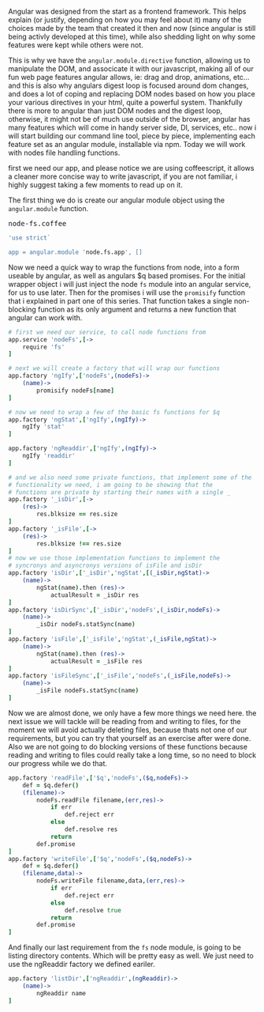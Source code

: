 
Angular was designed from the start as a frontend framework.
This helps explain (or justify, depending on how you may feel about it) many of the 
choices made by the team that created it then and now (since angular is still 
being activly developed at this time), while also shedding light on why some features 
were kept while others were not. 

This is why we have the `angular.module.directive` function, allowing us to manipulate 
the DOM, and associcate it with our javascript, making all of our fun web page features
angular allows, ie: drag and drop, animations, etc... and this is also why angulars 
digest loop is focused around dom changes, and does a lot of coping and replacing DOM nodes
based on  how you place your various directives in your html, quite a powerful system. Thankfully 
there is more to angular than just DOM nodes and the digest loop, otherwise, it might not be of 
much use outside of the browser, angular has many features which will come in handy server side, DI, 
services, etc.. now i will start building our command line tool, piece by piece, implementing each feature 
set as an angular module, installable via npm. Today we will work with nodes file handling functions.

first we need our app, and please notice we are using coffeescript, it allows a cleaner
more concise way to write javascript, if you are not familiar, i highly suggest taking a few
moments to read up on it. 

The first thing we do is create our angular module object using the `angular.module` function.

<kbd>node-fs.coffee</kbd>
```coffeescript
'use strict`

app = angular.module 'node.fs.app', []
```

Now we need a quick way to wrap the functions from node, into a form 
useable by angular, as well as angulars $q based promises. For the initial wrapper
object i will just inject the node `fs` module into an angular service, for us to use
later. Then for the promises i will use the `promisify` function that i explained in part one 
of this series. That function takes a single non-blocking function as its only argument and returns a new 
function that angular can work with. 

```coffeescript
# first we need our service, to call node functions from
app.service 'nodeFs',[->
    require 'fs'
]

# next we will create a factory that will wrap our functions
app.factory 'ngIfy',['nodeFs',(nodeFs)->
    (name)->
        promisify nodeFs[name]
]

# now we need to wrap a few of the basic fs functions for $q 
app.factory 'ngStat',['ngIfy',(ngIfy)->
    ngIfy 'stat'
]

app.factory 'ngReaddir',['ngIfy',(ngIfy)->
    ngIfy 'readdir'
]

# and we also need some private functions, that implement some of the 
# functionality we need, i am going to be showing that the 
# functions are private by starting their names with a single _
app.factory '_isDir',[->
    (res)->
        res.blksize == res.size
]
app.factory '_isFile',[->
    (res)->
        res.blksize !== res.size
]
# now we use those implementation functions to implement the 
# syncronys and asyncronys versions of isFile and isDir
app.factory 'isDir',['_isDir','ngStat',[(_isDir,ngStat)->
    (name)->
        ngStat(name).then (res)->
            actualResult = _isDir res
]
app.factory 'isDirSync',['_isDir','nodeFs',(_isDir,nodeFs)->
    (name)->
        _isDir nodeFs.statSync(name)
]
app.factory 'isFile',['_isFile','ngStat',(_isFile,ngStat)->
    (name)->
        ngStat(name).then (res)->
            actualResult = _isFile res
]
app.factory 'isFileSync',['_isFile','nodeFs',(_isFile,nodeFs)->
    (name)->
        _isFile nodeFs.statSync(name)
]
```
Now we are almost done, we only have a few more things we need here.
the next issue we will tackle will be reading from and writing to files, 
for the moment we will avoid actually deleting files, because thats not 
one of our requirements, but you can try that yourself as an exercise
after were done. Also we are not going to do blocking versions of these functions
because reading and writing to files could really take a long time, so no need to block
our progress while we do that. 

```coffeescript
app.factory 'readFile',['$q','nodeFs',($q,nodeFs)->
    def = $q.defer()
    (filename)->
        nodeFs.readFile filename,(err,res)->
            if err
                def.reject err
            else
                def.resolve res
            return
        def.promise
]
app.factory 'writeFile',['$q','nodeFs',($q,nodeFs)->
    def = $q.defer()
    (filename,data)->
        nodeFs.writeFile filename,data,(err,res)->
            if err
                def.reject err
            else
                def.resolve true
            return
        def.promise
]
```
And finally our last requirement from the `fs` node module, is going to be listing 
directory contents. Which will be pretty easy as well. We just need to use the ngReaddir 
factory we defined eariler.

```coffeescript
app.factory 'listDir',['ngReaddir',(ngReaddir)->
    (name)->
        ngReaddir name
]
```
